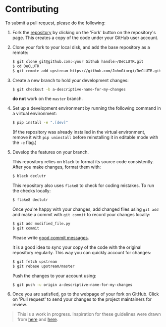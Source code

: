 # Contributing

To submit a pull request, please do the following:

1. Fork the [repository](https://github.com/JohnGiorgi/DeCLUTR) by clicking on the 'Fork' button on the repository's page. This creates a copy of the code under your GitHub user account.

2. Clone your fork to your local disk, and add the base repository as a remote:

   ```bash
   $ git clone git@github.com:<your Github handle>/DeCLUTR.git
   $ cd DeCLUTR
   $ git remote add upstream https://github.com/JohnGiorgi/DeCLUTR.git
   ```

3. Create a new branch to hold your development changes:

   ```bash
   $ git checkout -b a-descriptive-name-for-my-changes
   ```

   __do not__ work on the `master` branch.

4. Set up a development environment by running the following command in a virtual environment:

   ```bash
   $ pip install -e ".[dev]"
   ```

   (If the repository was already installed in the virtual environment, remove it with `pip uninstall` before reinstalling it in editable mode with the `-e` flag.)

5. Develop the features on your branch.

   This repository relies on `black` to format its source code
   consistently. After you make changes, format them with:

   ```bash
   $ black declutr
   ```

   This repository also uses `flake8` to check for coding mistakes. To run the checks locally:

   ```bash
   $ flake8 declutr
   ```

   Once you're happy with your changes, add changed files using `git add` and
   make a commit with `git commit` to record your changes locally:

   ```bash
   $ git add modified_file.py
   $ git commit
   ```

   Please write [good commit messages](https://chris.beams.io/posts/git-commit/).

   It is a good idea to sync your copy of the code with the original
   repository regularly. This way you can quickly account for changes:

   ```bash
   $ git fetch upstream
   $ git rebase upstream/master
   ```

   Push the changes to your account using:

   ```bash
   $ git push -u origin a-descriptive-name-for-my-changes
   ```

6. Once you are satisfied, go to the webpage of your fork on GitHub.
   Click on 'Pull request' to send your changes to the project maintainers for review.

> This is a work in progress. Inspiration for these guidelines were drawn from [here](https://github.com/huggingface/transformers/blob/master/CONTRIBUTING.md) and [here](https://github.com/nayafia/contributing-template).
